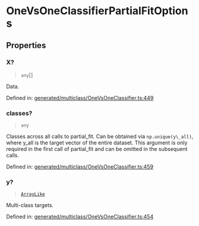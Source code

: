 # OneVsOneClassifierPartialFitOptions

## Properties

### X?

> `any`[]

Data.

Defined in:  [generated/multiclass/OneVsOneClassifier.ts:449](https://github.com/transitive-bullshit/scikit-learn-ts/blob/92ab806/packages/sklearn/src/generated/multiclass/OneVsOneClassifier.ts#L449)

### classes?

> `any`

Classes across all calls to partial\_fit. Can be obtained via `np.unique(y\_all)`, where y\_all is the target vector of the entire dataset. This argument is only required in the first call of partial\_fit and can be omitted in the subsequent calls.

Defined in:  [generated/multiclass/OneVsOneClassifier.ts:459](https://github.com/transitive-bullshit/scikit-learn-ts/blob/92ab806/packages/sklearn/src/generated/multiclass/OneVsOneClassifier.ts#L459)

### y?

> [`ArrayLike`](../types/ArrayLike.md)

Multi-class targets.

Defined in:  [generated/multiclass/OneVsOneClassifier.ts:454](https://github.com/transitive-bullshit/scikit-learn-ts/blob/92ab806/packages/sklearn/src/generated/multiclass/OneVsOneClassifier.ts#L454)
